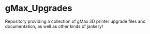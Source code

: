 # gMax_Upgrades
Repository providing a collection of gMax 3D printer upgrade files and documentation, as well as other kinds of jankery!
